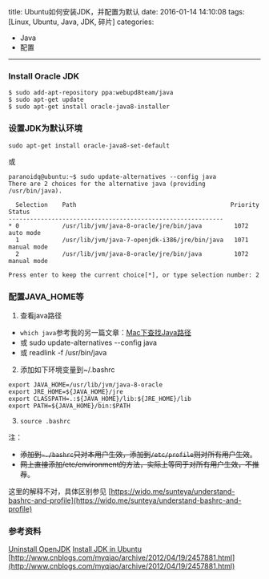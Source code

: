 title: Ubuntu如何安装JDK，并配置为默认
date: 2016-01-14 14:10:08
tags: [Linux, Ubuntu, Java, JDK, 碎片]
categories: 
- Java
- 配置
---

### Install Oracle JDK
```
$ sudo add-apt-repository ppa:webupd8team/java
$ sudo apt-get update
$ sudo apt-get install oracle-java8-installer
```
<!--more-->

### 设置JDK为默认环境
```
sudo apt-get install oracle-java8-set-default
```
或
```
paranoidq@ubuntu:~$ sudo update-alternatives --config java
There are 2 choices for the alternative java (providing /usr/bin/java).

  Selection    Path                                           Priority   Status
------------------------------------------------------------
* 0            /usr/lib/jvm/java-8-oracle/jre/bin/java         1072      auto mode
  1            /usr/lib/jvm/java-7-openjdk-i386/jre/bin/java   1071      manual mode
  2            /usr/lib/jvm/java-8-oracle/jre/bin/java         1072      manual mode

Press enter to keep the current choice[*], or type selection number: 2
```

### 配置JAVA_HOME等

1. 查看java路径
 - `which java`参考我的另一篇文章：[Mac下查找Java路径](http://paranoidq.github.io/2016/01/03/Mac-java-config/)
 - 或 sudo update-alternatives --config java
 - 或 readlink -f /usr/bin/java

2. 添加如下环境变量到~/.bashrc
 ```
 export JAVA_HOME=/usr/lib/jvm/java-8-oracle
 export JRE_HOME=${JAVA_HOME}/jre
 export CLASSPATH=.:${JAVA_HOME}/lib:${JRE_HOME}/lib
 export PATH=${JAVA_HOME}/bin:$PATH
 ```

3. `source .bashrc`

 注：
 - ~~添加到`~./bashrc`只对本用户生效，添加到`/etc/profile`则对所有用户生效~~。
 - ~~网上直接添加/etc/environment的方法，实际上等同于对所有用户生效，不推荐~~。
 
 这里的解释不对，具体区别参见 [https://wido.me/sunteya/understand-bashrc-and-profile](https://wido.me/sunteya/understand-bashrc-and-profile)

### 参考资料

[Uninstall OpenJDK](http://askubuntu.com/questions/335457/how-to-uninstall-openjdk)
[Install JDK in Ubuntu](http://tecadmin.net/install-oracle-java-8-jdk-8-ubuntu-via-ppa/)
[http://www.cnblogs.com/myqiao/archive/2012/04/19/2457881.html](http://www.cnblogs.com/myqiao/archive/2012/04/19/2457881.html)
